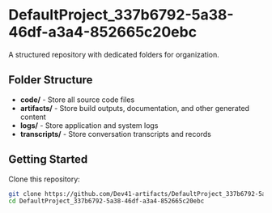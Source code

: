 # DefaultProject_337b6792-5a38-46df-a3a4-852665c20ebc
A structured repository with dedicated folders for organization.

## Folder Structure

- **code/** - Store all source code files
- **artifacts/** - Store build outputs, documentation, and other generated content
- **logs/** - Store application and system logs
- **transcripts/** - Store conversation transcripts and records

## Getting Started

Clone this repository:
```bash
git clone https://github.com/Dev41-artifacts/DefaultProject_337b6792-5a38-46df-a3a4-852665c20ebc
cd DefaultProject_337b6792-5a38-46df-a3a4-852665c20ebc
```
